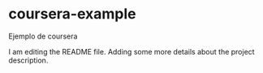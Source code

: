 # coursera-example
Ejemplo de coursera

I am editing the README file. Adding some more details about the project description.
